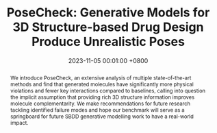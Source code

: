 ---
title:          "PoseCheck: Generative Models for 3D Structure-based Drug Design Produce Unrealistic Poses"
date:           2023-11-05 00:01:00 +0800
selected:       true
pub_last:       ' <span class="badge badge-pill badge-custom badge-success">Spotlight</span>'
pub:            "MLSB Workshop @ NeurIPS 2023"
pub_date:       "2023"
abstract: >-
 We introduce PoseCheck, an extensive analysis of multiple state-of-the-art methods and find that generated molecules have significantly more physical violations and fewer key interactions compared to baselines, calling into question the implicit assumption that providing rich 3D structure information improves molecule complementarity. We make recommendations for future research tackling identified failure modes and hope our benchmark will serve as a springboard for future SBDD generative modelling work to have a real-world impact.
cover:   assets/images/covers/posecheck.png
authors:
- Charles Harris
- Kieran Didi
- Arian Jamasb
- Chaitanya Joshi
- Simon Mathis
- Pietro Liò
- Tom Blundell
links:
  Paper: https://arxiv.org/abs/2308.07413
  Code: https://github.com/cch1999/posecheck
---